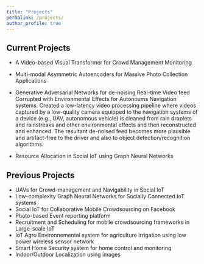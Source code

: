 ```yaml
---
title: "Projects"
permalink: /projects/
author_profile: true
---
```

Current Projects
---
* A Video-based Visual Transformer for Crowd Management Monitoring

* Multi-modal Asymmetric Autoencoders for Massive Photo Collection Applications
* Generative Adversarial Networks for de-noising Real-time Video feed Corrupted with Environmental Effects for Autonoums Navigation systems.
Created a low-latency video processing pipeline where videos captured by a low-quality camera equipped to the navigation systems of a device (e.g., UAV, autonomous vehicle) is cleaned from rain droplets and rainstreaks and other environmental effects and then reconstructed and enhanced. The resultant de-noised feed becomes more plausible and artifact-free to the driver and also to object detection/recognition algorithms.
* Resource Allocation in Social IoT using Graph Neural Networks

Previous Projects
---
* UAVs for Crowd-management and Navigability in Social IoT
* Low-complexity Graph Neural Networks for Socially Connected IoT systems
* Social IoT for Collaborative Mobile Crowdsourcing on Facebook
* Photo-based Event reporting platform
* Recruitment and Scheduling for mobile crowdsourcing frameworks in Large-scale IoT
* IoT Agro Environnemental system for agriculture irrigation using low power wireless sensor network
* Smart Home Security system for home control and monitoring 
* Indoor/Outdoor Localization using images
